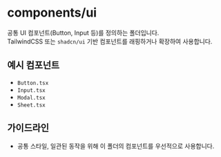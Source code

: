 # components/ui

공통 UI 컴포넌트(Button, Input 등)를 정의하는 폴더입니다.  
TailwindCSS 또는 `shadcn/ui` 기반 컴포넌트를 래핑하거나 확장하여 사용합니다.

## 예시 컴포넌트

- `Button.tsx`
- `Input.tsx`
- `Modal.tsx`
- `Sheet.tsx`

## 가이드라인

- 공통 스타일, 일관된 동작을 위해 이 폴더의 컴포넌트를 우선적으로 사용합니다.
